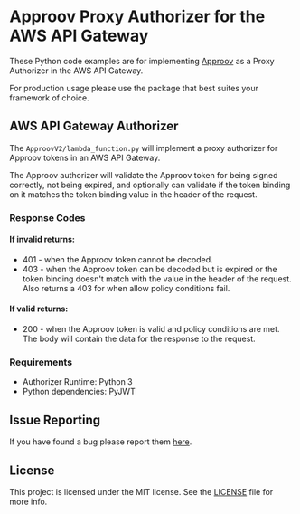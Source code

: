 # Approov Proxy Authorizer for the AWS API Gateway

These Python code examples are for implementing [Approov](https://approov.io/approov-in-detail.html) as a Proxy Authorizer in the AWS API Gateway.

For production usage please use the package that best suites your framework of choice.


## AWS API Gateway Authorizer

The `ApproovV2/lambda_function.py` will implement a proxy authorizer for Approov tokens in an AWS API Gateway.

The Approov authorizer will validate the Approov token for being signed correctly, not being expired, and optionally can
validate if the token binding on it matches the token binding value in the header of the request.

### Response Codes

#### If invalid returns:

* 401 - when the Approov token cannot be decoded.
* 403 - when the Approov token can be decoded but is expired or the token binding doesn't match with the value in the header of the request. Also returns a 403 for when allow policy conditions fail.

#### If valid returns:

* 200 - when the Approov token is valid and policy conditions are met. The body will contain the data for the response to the request.

### Requirements

* Authorizer Runtime: Python 3
* Python dependencies: PyJWT


## Issue Reporting

If you have found a bug please report them [here](https://github.com/approov/aws-api-gateway_approov-proxy-authorizer/issues/new).


## License

This project is licensed under the MIT license. See the [LICENSE](LICENSE) file for more info.
